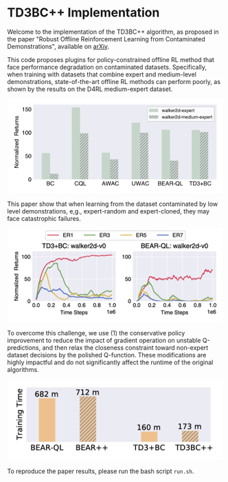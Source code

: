 # TD3BC++ Implementation

Welcome to the implementation of the TD3BC++ algorithm, as proposed in the paper "Robust Offline Reinforcement Learning from Contaminated Demonstrations", available on [arXiv](https://arxiv.org/pdf/2210.10469.pdf).

This code proposes plugins for policy-constrained offline RL method that face performance degradation on contaminated datasets. Specifically, when training with datasets that combine expert and medium-level demonstrations, state-of-the-art offline RL methods can perform poorly, as shown by the results on the D4RL medium-expert dataset.
<p align="center">
    <img src="https://github.com/cangcn/TD3BCpp/blob/main/Figure_PerformanceDegradation.png" width="500px"/>
</p>


This paper show that when learning from the dataset contaminated by low level demonstrations, e,g., expert-random and expert-cloned, they may face catastrophic failures. 
<p align="center">
    <img src="https://github.com/cangcn/TD3BCpp/blob/main/Figure_CatastrophicFailure.png" width="500px"/>
</p>

To overcome this challenge, we use (1) the conservative policy improvement to reduce the impact of gradient operation on unstable Q-predictions, and then relax the closeness constraint toward non-expert dataset decisions by the polished Q-function. These modifications are highly impactful and do not significantly affect the runtime of the original algorithms.
<p align="center">
    <img src="https://github.com/cangcn/TD3BCpp/blob/main/Figure_TrainingTime.png" width="500px"/>
</p>


To reproduce the paper results, please run the bash script `run.sh`. 
